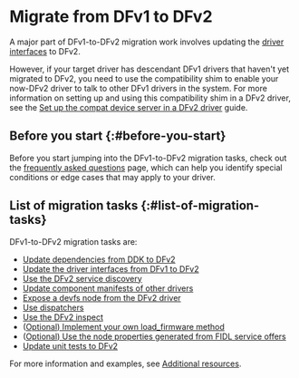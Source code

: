 # Migrate from DFv1 to DFv2

A major part of DFv1-to-DFv2 migration work involves updating the
[driver interfaces][driver-interfaces] to DFv2.

However, if your target driver has descendant DFv1 drivers that haven't yet
migrated to DFv2, you need to use the compatibility shim to enable your
now-DFv2 driver to talk to other DFv1 drivers in the system. For more
information on setting up and using this compatibility shim in a DFv2 driver,
see the
[Set up the compat device server in a DFv2 driver][set-up-compat-device-server]
guide.

## Before you start {:#before-you-start}

Before you start jumping into the DFv1-to-DFv2 migration tasks, check out
the [frequently asked questions][faq] page, which can help you identify special
conditions or edge cases that may apply to your driver.

## List of migration tasks {:#list-of-migration-tasks}

DFv1-to-DFv2 migration tasks are:

- [Update dependencies from DDK to DFv2][update-dependencies]
- [Update the driver interfaces from DFv1 to DFv2][update-driver-interfaces]
- [Use the DFv2 service discovery][use-service-discovery]
- [Update component manifests of other drivers][update-component-manifests]
- [Expose a devfs node from the DFv2 driver][expose-devfs]
- [Use dispatchers][use-dispatchers]
- [Use the DFv2 inspect][use-dfv2-inspect]
- ([Optional) Implement your own load_firmware method][implement-firmware]
- ([Optional) Use the node properties generated from FIDL service offers][use-node-properties]
- [Update unit tests to DFv2][update-unit-tests]

For more information and examples, see
[Additional resources][additional-resources].

<!-- Reference links -->

[faq]: faq.md
[driver-interfaces]: update-driver-interfaces-to-dfv2.md#update-the-driver-interfaces-from-dfv1-to-dfv2
[update-dependencies]: update-driver-interfaces-to-dfv2.md#update-dependencies-from-ddk-to-dfv2
[update-driver-interfaces]: update-driver-interfaces-to-dfv2.md#update-the-driver-interfaces-from-dfv1-to-dfv2
[use-service-discovery]: update-driver-interfaces-to-dfv2.md#use-the-dfv2-service-discovery
[update-component-manifests]: update-driver-interfaces-to-dfv2.md#update-component-manifests-of-other-drivers
[expose-devfs]: update-driver-interfaces-to-dfv2.md#expose-a-devfs-node-from-the-dfv2-driver
[use-dispatchers]: update-driver-interfaces-to-dfv2.md#use-dispatchers
[use-dfv2-inspect]: update-driver-interfaces-to-dfv2.md#use-the-dfv2-inspect
[implement-firmware]: update-driver-interfaces-to-dfv2.md#implement-your-own-load-firmware-method
[use-node-properties]: update-driver-interfaces-to-dfv2.md#use-the-node-properties-generated-from-fidl-service-offers
[update-unit-tests]: update-driver-interfaces-to-dfv2.md#update-unit-tests-to-dfv2
[additional-resources]: update-driver-interfaces-to-dfv2.md#additional-resources
[set-up-compat-device-server]: /docs/development/drivers/migration/set-up-compat-device-server.md
